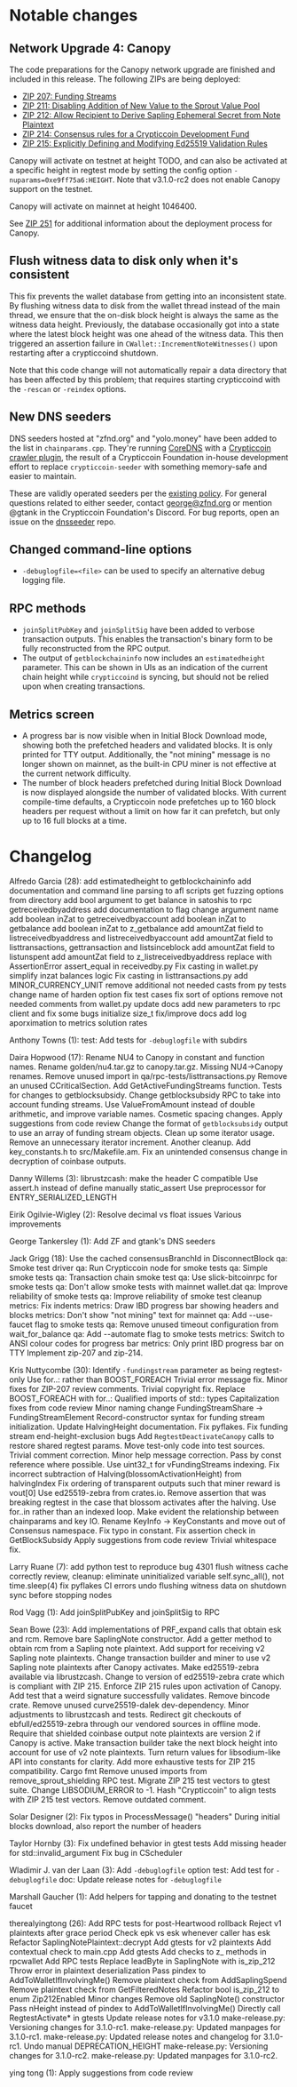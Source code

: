 Notable changes
===============

Network Upgrade 4: Canopy
--------------------------

The code preparations for the Canopy network upgrade are finished and included in this release. The following ZIPs are being deployed:

- [ZIP 207: Funding Streams](https://zips.z.cash/zip-0207)
- [ZIP 211: Disabling Addition of New Value to the Sprout Value Pool](https://zips.z.cash/zip-0211)
- [ZIP 212: Allow Recipient to Derive Sapling Ephemeral Secret from Note Plaintext](https://zips.z.cash/zip-0212)
- [ZIP 214: Consensus rules for a Crypticcoin Development Fund](https://zips.z.cash/zip-0214)
- [ZIP 215: Explicitly Defining and Modifying Ed25519 Validation Rules](https://zips.z.cash/zip-0215)

Canopy will activate on testnet at height TODO, and can also be activated at a specific height in regtest mode by setting the config option `-nuparams=0xe9ff75a6:HEIGHT`. Note that v3.1.0-rc2 does not enable Canopy support on the testnet.

Canopy will activate on mainnet at height 1046400.

See [ZIP 251](https://zips.z.cash/zip-0251) for additional information about the deployment process for Canopy.

Flush witness data to disk only when it's consistent
-----------------------------------------------------
This fix prevents the wallet database from getting into an inconsistent state. By flushing witness data to disk from the wallet thread instead of the main thread, we ensure that the on-disk block height is always the same as the witness data height. Previously, the database occasionally got into a state where the latest block height was one ahead of the witness data. This then triggered an assertion failure in `CWallet::IncrementNoteWitnesses()` upon restarting after a crypticcoind shutdown.

Note that this code change will not automatically repair a data directory that has been affected by this problem; that requires starting crypticcoind with the `-rescan` or `-reindex` options.

New DNS seeders
----------------
DNS seeders hosted at "zfnd.org" and "yolo.money" have been added to the list in `chainparams.cpp`. They're running [CoreDNS](https://coredns.io) with a [Crypticcoin crawler plugin](https://github.com/CrypticcoinFoundation/dnsseeder), the result of a Crypticcoin Foundation in-house development effort to replace `crypticcoin-seeder` with something memory-safe and easier to maintain.

These are validly operated seeders per the [existing policy](https://crypticcoin.readthedocs.io/en/latest/rtd_pages/dnsseed_policy.html). For general questions related to either seeder, contact george@zfnd.org or mention @gtank in the Crypticcoin Foundation's Discord. For bug reports, open an issue on the [dnsseeder](https://github.com/CrypticcoinFoundation/dnsseeder) repo.

Changed command-line options
-----------------------------
- `-debuglogfile=<file>` can be used to specify an alternative debug logging file.

RPC methods
------------
- `joinSplitPubKey` and `joinSplitSig` have been added to verbose transaction outputs. This enables the transaction's binary form to be fully reconstructed from the RPC output.
- The output of `getblockchaininfo` now includes an `estimatedheight` parameter. This can be shown in UIs as an indication of the current chain height while `crypticcoind` is syncing, but should not be relied upon when creating transactions.

Metrics screen
-----------------------
- A progress bar is now visible when in Initial Block Download mode, showing both the prefetched headers and validated blocks. It is only printed for TTY output. Additionally, the "not mining" message is no longer shown on mainnet, as the built-in CPU miner is not effective at the current network difficulty.
- The number of block headers prefetched during Initial Block Download is now displayed alongside the number of validated blocks. With current compile-time defaults, a Crypticcoin node prefetches up to 160 block headers per request without a limit on how far it can prefetch, but only up to 16 full blocks at a time.

Changelog
=========

Alfredo Garcia (28):
      add estimatedheight to getblockchaininfo
      add documentation and command line parsing to afl scripts
      get fuzzing options from directory
      add bool argument to get balance in satoshis to rpc getreceivedbyaddress
      add documentation to flag
      change argument name
      add boolean inZat to getreceivedbyaccount
      add boolean inZat to getbalance
      add boolean inZat to z_getbalance
      add amountZat field to listreceivedbyaddress and listreceivedbyaccount
      add amountZat field to listtransactions, gettransaction and listsinceblock
      add amountZat field to listunspent
      add amountZat field to z_listreceivedbyaddress
      replace with AssertionError assert_equal in receivedby.py
      Fix casting in wallet.py
      simplify inzat balances logic
      Fix casting in listtransactions.py
      add MINOR_CURRENCY_UNIT
      remove additional not needed casts from py tests
      change name of harden option
      fix test cases
      fix sort of options
      remove not needed comments from wallet.py
      update docs
      add new parameters to rpc client and fix some bugs
      initialize size_t
      fix/improve docs
      add log aporximation to metrics solution rates

Anthony Towns (1):
      test: Add tests for `-debuglogfile` with subdirs

Daira Hopwood (17):
      Rename NU4 to Canopy in constant and function names.
      Rename golden/nu4.tar.gz to canopy.tar.gz.
      Missing NU4->Canopy renames.
      Remove unused import in qa/rpc-tests/listtransactions.py
      Remove an unused CCriticalSection.
      Add GetActiveFundingStreams function.
      Tests for changes to getblocksubsidy.
      Change getblocksubsidy RPC to take into account funding streams.
      Use ValueFromAmount instead of double arithmetic, and improve variable names.
      Cosmetic spacing changes.
      Apply suggestions from code review
      Change the format of `getblocksubsidy` output to use an array of funding stream objects.
      Clean up some iterator usage.
      Remove an unnecessary iterator increment.
      Another cleanup.
      Add key_constants.h to src/Makefile.am.
      Fix an unintended consensus change in decryption of coinbase outputs.

Danny Willems (3):
      librustzcash: make the header C compatible
      Use assert.h instead of define manually static_assert
      Use preprocessor for ENTRY_SERIALIZED_LENGTH

Eirik Ogilvie-Wigley (2):
      Resolve decimal vs float issues
      Various improvements

George Tankersley (1):
      Add ZF and gtank's DNS seeders

Jack Grigg (18):
      Use the cached consensusBranchId in DisconnectBlock
      qa: Smoke test driver
      qa: Run Crypticcoin node for smoke tests
      qa: Simple smoke tests
      qa: Transaction chain smoke test
      qa: Use slick-bitcoinrpc for smoke tests
      qa: Don't allow smoke tests with mainnet wallet.dat
      qa: Improve reliability of smoke tests
      qa: Improve reliability of smoke test cleanup
      metrics: Fix indents
      metrics: Draw IBD progress bar showing headers and blocks
      metrics: Don't show "not mining" text for mainnet
      qa: Add --use-faucet flag to smoke tests
      qa: Remove unused timeout configuration from wait_for_balance
      qa: Add --automate flag to smoke tests
      metrics: Switch to ANSI colour codes for progress bar
      metrics: Only print IBD progress bar on TTY
      Implement zip-207 and zip-214.

Kris Nuttycombe (30):
      Identify `-fundingstream` parameter as being regtest-only
      Use for..: rather than BOOST_FOREACH
      Trivial error message fix.
      Minor fixes for ZIP-207 review comments.
      Trivial copyright fix.
      Replace BOOST_FOREACH with for..:
      Qualified imports of std:: types
      Capitalization fixes from code review
      Minor naming change FundingStreamShare -> FundingStreamElement
      Record-constructor syntax for funding stream initialization.
      Update HalvingHeight documentation.
      Fix pyflakes.
      Fix funding stream end-height-exclusion bugs
      Add `RegtestDeactivateCanopy` calls to restore shared regtest params.
      Move test-only code into test sources.
      Trivial comment correction.
      Minor help message correction.
      Pass by const reference where possible.
      Use uint32_t for vFundingStreams indexing.
      Fix incorrect subtraction of Halving(blossomActivationHeight) from halvingIndex
      Fix ordering of transparent outputs such that miner reward is vout[0]
      Use ed25519-zebra from crates.io.
      Remove assertion that was breaking regtest in the case that blossom activates after the halving.
      Use for..in rather than an indexed loop.
      Make evident the relationship between chainparams and key IO.
      Rename KeyInfo -> KeyConstants and move out of Consensus namespace.
      Fix typo in constant.
      Fix assertion check in GetBlockSubsidy
      Apply suggestions from code review
      Trivial whitespace fix.

Larry Ruane (7):
      add python test to reproduce bug 4301
      flush witness cache correctly
      review, cleanup: eliminate uninitialized variable
      self.sync_all(), not time.sleep(4)
      fix pyflakes CI errors
      undo flushing witness data on shutdown
      sync before stopping nodes

Rod Vagg (1):
      Add joinSplitPubKey and joinSplitSig to RPC

Sean Bowe (23):
      Add implementations of PRF_expand calls that obtain esk and rcm.
      Remove bare SaplingNote constructor.
      Add a getter method to obtain rcm from a Sapling note plaintext.
      Add support for receiving v2 Sapling note plaintexts.
      Change transaction builder and miner to use v2 Sapling note plaintexts after Canopy activates.
      Make ed25519-zebra available via librustzcash.
      Change to version of ed25519-zebra crate which is compliant with ZIP 215.
      Enforce ZIP 215 rules upon activation of Canopy.
      Add test that a weird signature successfully validates.
      Remove bincode crate.
      Remove unused curve25519-dalek dev-dependency.
      Minor adjustments to librustzcash and tests.
      Redirect git checkouts of ebfull/ed25519-zebra through our vendored sources in offline mode.
      Require that shielded coinbase output note plaintexts are version 2 if Canopy is active.
      Make transaction builder take the next block height into account for use of v2 note plaintexts.
      Turn return values for libsodium-like API into constants for clarity.
      Add more exhaustive tests for ZIP 215 compatibility.
      Cargo fmt
      Remove unused imports from remove_sprout_shielding RPC test.
      Migrate ZIP 215 test vectors to gtest suite.
      Change LIBSODIUM_ERROR to -1.
      Hash "Crypticcoin" to align tests with ZIP 215 test vectors.
      Remove outdated comment.

Solar Designer (2):
      Fix typos in ProcessMessage() "headers"
      During initial blocks download, also report the number of headers

Taylor Hornby (3):
      Fix undefined behavior in gtest tests
      Add missing <stdexcept> header for std::invalid_argument
      Fix bug in CScheduler

Wladimir J. van der Laan (3):
      Add `-debuglogfile` option
      test: Add test for `-debuglogfile`
      doc: Update release notes for `-debuglogfile`

Marshall Gaucher (1):
      Add helpers for tapping and donating to the testnet faucet

therealyingtong (26):
      Add RPC tests for post-Heartwood rollback
      Reject v1 plaintexts after grace period
      Check epk vs esk whenever caller has esk
      Refactor SaplingNotePlaintext::decrypt
      Add gtests for v2 plaintexts
      Add contextual check to main.cpp
      Add gtests
      Add checks to z_ methods in rpcwallet
      Add RPC tests
      Replace leadByte in SaplingNote with is_zip_212
      Throw error in plaintext deserialization
      Pass pindex to AddToWalletIfInvolvingMe()
      Remove plaintext check from AddSaplingSpend
      Remove plaintext check from GetFilteredNotes
      Refactor bool is_zip_212 to enum Zip212Enabled
      Minor changes
      Remove old SaplingNote() constructor
      Pass nHeight instead of pindex to AddToWalletIfInvolvingMe()
      Directly call RegtestActivate* in gtests
      Update release notes for v3.1.0
      make-release.py: Versioning changes for 3.1.0-rc1.
      make-release.py: Updated manpages for 3.1.0-rc1.
      make-release.py: Updated release notes and changelog for 3.1.0-rc1.
      Undo manual DEPRECATION_HEIGHT
      make-release.py: Versioning changes for 3.1.0-rc2.
      make-release.py: Updated manpages for 3.1.0-rc2.

ying tong (1):
      Apply suggestions from code review

